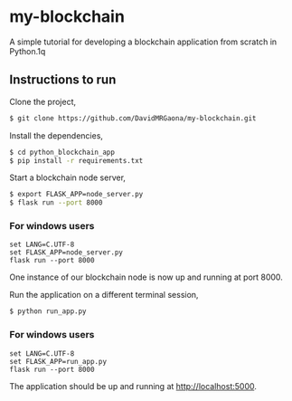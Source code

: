 # my-blockchain

A simple tutorial for developing a blockchain application from scratch in Python.1q

## Instructions to run

Clone the project,

```sh
$ git clone https://github.com/DavidMRGaona/my-blockchain.git
```

Install the dependencies,

```sh
$ cd python_blockchain_app
$ pip install -r requirements.txt
```

Start a blockchain node server,

```sh
$ export FLASK_APP=node_server.py
$ flask run --port 8000
```

### For windows users
```
set LANG=C.UTF-8
set FLASK_APP=node_server.py
flask run --port 8000
```
One instance of our blockchain node is now up and running at port 8000.


Run the application on a different terminal session,

```sh
$ python run_app.py
```

### For windows users
```
set LANG=C.UTF-8
set FLASK_APP=run_app.py
flask run --port 8000
```

The application should be up and running at [http://localhost:5000](http://localhost:5000).

